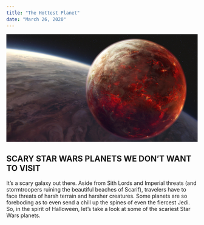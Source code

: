 ```yaml
---
title: "The Hottest Planet"
date: "March 26, 2020"
---
```


![Mustafar](./mustafar-tall.jpg)

## SCARY STAR WARS PLANETS WE DON’T WANT TO VISIT

It’s a scary galaxy out there. Aside from Sith Lords and Imperial threats (and stormtroopers ruining the beautiful beaches of Scarif), travelers have to face threats of harsh terrain and harsher creatures. Some planets are so foreboding as to even send a chill up the spines of even the fiercest Jedi. So, in the spirit of Halloween, let’s take a look at some of the scariest Star Wars planets.

